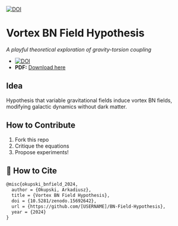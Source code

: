 [![DOI](https://zenodo.org/badge/DOI/10.5281/zenodo.15692642.svg)](https://doi.org/10.5281/zenodo.15692642)

# Vortex BN Field Hypothesis  
*A playful theoretical exploration of gravity-torsion coupling*

- [![DOI](https://zenodo.org/badge/DOI/10.5281/zenodo.15692642.svg)](https://doi.org/10.5281/zenodo.15692642) 
- **PDF:** [Download here](main.pdf)   

## Idea  
Hypothesis that variable gravitational fields induce vortex BN fields, modifying galactic dynamics without dark matter.  

## How to Contribute  
1. Fork this repo  
2. Critique the equations  
3. Propose experiments!


## 📜 How to Cite
```latex
@misc{okupski_bnfield_2024,
  author = {Okupski, Arkadiusz},
  title = {Vortex BN Field Hypothesis},
  doi = {10.5281/zenodo.15692642},
  url = {https://github.com/[USERNAME]/BN-Field-Hypothesis},
  year = {2024}
}
